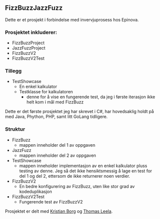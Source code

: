 ## FizzBuzzJazzFuzz
Dette er et prosjekt i forbindelse med invervjuprosess hos Epinova.

### Prosjektet inkluderer:
- FizzBuzzProject
- JazzFuzzProject
- FizzBuzzV2
- FizzBuzzV2Test

### Tillegg
- TestShowcase
  - En enkel kalkulator
  - Testklasse for kalkulatoren
    - denne for å vise en fungerende test, da jeg i første iterasjon ikke helt kom i mål med FizzBuzz

Dette er det første prosjektet jeg har skrevet i  C#, har hovedsaklig holdt på med Java, Phython, PHP, samt litt GoLang tidligere.

### Struktur
- FizzBuzz
  - mappen inneholder del 1 av oppgaven
- JazzFuzz
  - mappen inneholder del 2 av oppgaven
- TestShowcase
  - mappen inneholder implementasjon av en enkel kalkulator pluss testing av denne. Jeg så det ikke hensiktsmessig å lage en test for del 1 og del 2, ettersom de ikke returnerer noen verdier.
- FizzBuzzV2
  - En bedre konfigurering av FizzBuzz, uten like stor grad av kodeduplikasjon
- FizzBuzzV2Test
  - Fungerende test av FizzBuzzV2

Prosjektet er delt med [Kristian Borg](https://github.com/BorgKristian) og [Thomas Leela](https://github.com/tholee).
